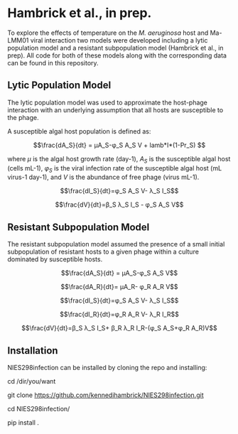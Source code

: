 # Hambrick et al., in prep.
To explore the effects of temperature on the _M. aeruginosa_ host and Ma-LMM01 viral interaction two models were developed including a lytic population model and a resistant subpopulation model (Hambrick et al., in prep). All code for both of these models along with the corresponding data can be found in this repository.

**Lytic Population Model**
----------------------------
The lytic population model was used to approximate the host-phage interaction with an underlying assumption that all hosts are susceptible to the phage.

A susceptible algal host population is defined as:

$$\frac{dA_S}{dt} = μA_S-φ_S A_S V + lamb*I*(1-Pr_S) $$

where $μ$ is the algal host growth rate (day-1), $A_S$ is the susceptible algal host (cells mL-1), $φ_S$ is the viral infection rate of the susceptible algal host (mL virus-1 day-1), and $V$ is the abundance of free phage (virus mL-1). 

$$\frac{dI_S}{dt}=φ_S A_S V- λ_S I_S$$

$$\frac{dV}{dt}=β_S λ_S I_S  - φ_S A_S V$$


**Resistant Subpopulation Model**
----------------------------------
The resistant subpopulation model assumed the presence of a small initial subpopulation of resistant hosts to a given phage within a culture dominated by susceptible hosts. 

$$\frac{dA_S}{dt} = μA_S-φ_S A_S V$$

$$\frac{dA_R}{dt}= μA_R- φ_R A_R V$$

$$\frac{dI_S}{dt}=φ_S A_S V- λ_S I_S$$

$$\frac{dI_R}{dt}=φ_R A_R V- λ_R I_R$$

$$\frac{dV}{dt}=β_S λ_S I_S+ β_R λ_R I_R-(φ_S A_S+φ_R A_R)V$$

**Installation**
--------------------------------------------------------------------
NIES298infection can be installed by cloning the repo and installing:

cd /dir/you/want

git clone https://github.com/kennedihambrick/NIES298infection.git

cd NIES298infection/

pip install .
